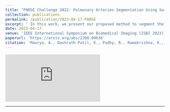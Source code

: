 ```yaml
---
title: "PARSE Challenge 2022: Pulmonary Arteries Segmentation Using Swin U-Net Transformer(Swin Unetr) And U-Net."
collection: publications
permalink: /publication/2023-04-17-PARSE
excerpt: ' In this work, we present our proposed method to segment the pulmonary arteries from the CT scans using Swin UNETR and U-Net-based deep neural network architecture. Six models, three models based on Swin UNETR, and three models based on 3D U-net with residual units were ensemble using a weighted average to make the final segmentation masks. Our team achieved a multi-level dice score of 84.36 percent through this method. The code of our work is available on the following link: this https URL. This work is part of the MICCAI PARSE 2022 challenge.'
date: 2023-04-17
venue: 'IEEE International Symposium on Biomedical Imaging (ISBI 2023), Cartagena de Indias, Columbia'
paperurl: 'https://arxiv.org/abs/2208.09636'
citation: 'Maurya, A., Dashrath Patil, K., Padhy, R., Ramakrishna, K., and Krishnamurthi, G., “PARSE challenge 2022: Pulmonary Arteries Segmentation using Swin U-Net Transformer(Swin UNETR) and U-Net”, <i>arXiv e-prints</i>, 2022. doi:10.48550/arXiv.2208.09636.'
---
```

<iframe src="https://www.linkedin.com/embed/feed/update/urn:li:share:6968425142595063808" allowfullscreen="" title="Embedded post" width="undefined" height="undefined" frameborder="0"></iframe>

















---
